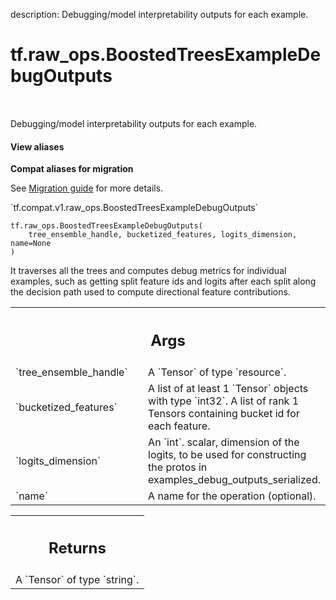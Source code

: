 description: Debugging/model interpretability outputs for each example.

<div itemscope itemtype="http://developers.google.com/ReferenceObject">
<meta itemprop="name" content="tf.raw_ops.BoostedTreesExampleDebugOutputs" />
<meta itemprop="path" content="Stable" />
</div>

# tf.raw_ops.BoostedTreesExampleDebugOutputs

<!-- Insert buttons and diff -->

<table class="tfo-notebook-buttons tfo-api nocontent" align="left">

</table>



Debugging/model interpretability outputs for each example.

<section class="expandable">
  <h4 class="showalways">View aliases</h4>
  <p>
<b>Compat aliases for migration</b>
<p>See
<a href="https://www.tensorflow.org/guide/migrate">Migration guide</a> for
more details.</p>
<p>`tf.compat.v1.raw_ops.BoostedTreesExampleDebugOutputs`</p>
</p>
</section>

<pre class="devsite-click-to-copy prettyprint lang-py tfo-signature-link">
<code>tf.raw_ops.BoostedTreesExampleDebugOutputs(
    tree_ensemble_handle, bucketized_features, logits_dimension, name=None
)
</code></pre>



<!-- Placeholder for "Used in" -->

It traverses all the trees and computes debug metrics for individual examples,
such as getting split feature ids and logits after each split along the decision
path used to compute directional feature contributions.

<!-- Tabular view -->
 <table class="responsive fixed orange">
<colgroup><col width="214px"><col></colgroup>
<tr><th colspan="2"><h2 class="add-link">Args</h2></th></tr>

<tr>
<td>
`tree_ensemble_handle`
</td>
<td>
A `Tensor` of type `resource`.
</td>
</tr><tr>
<td>
`bucketized_features`
</td>
<td>
A list of at least 1 `Tensor` objects with type `int32`.
A list of rank 1 Tensors containing bucket id for each
feature.
</td>
</tr><tr>
<td>
`logits_dimension`
</td>
<td>
An `int`.
scalar, dimension of the logits, to be used for constructing the protos in
examples_debug_outputs_serialized.
</td>
</tr><tr>
<td>
`name`
</td>
<td>
A name for the operation (optional).
</td>
</tr>
</table>



<!-- Tabular view -->
 <table class="responsive fixed orange">
<colgroup><col width="214px"><col></colgroup>
<tr><th colspan="2"><h2 class="add-link">Returns</h2></th></tr>
<tr class="alt">
<td colspan="2">
A `Tensor` of type `string`.
</td>
</tr>

</table>

